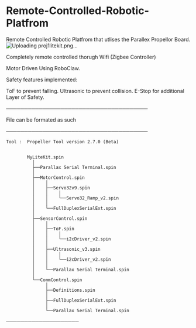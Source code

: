# Remote-Controlled-Robotic-Platfrom
Remote Controlled Robotic Platfrom that utlises the Parallex Propellor Board.
![Uploading proj1litekit.png…]()

Completely remote controlled thorugh Wifi (Zigbee Controller)

Motor Driven Using RoboClaw.

Safety features implemented:


ToF to prevent falling.
Ultrasonic to prevent collision.
E-Stop for additional Layer of Safety.


───────────────────────────────────────

File can be formated as such

───────────────────────────────────────

    Tool :  Propeller Tool version 2.7.0 (Beta)


            MyLiteKit.spin
              │
              ├──Parallax Serial Terminal.spin
              │
              ├──MotorControl.spin
              │    │
              │    ├──Servo32v9.spin
              │    │    │
              │    │    └──Servo32_Ramp_v2.spin
              │    │
              │    └──FullDuplexSerialExt.spin
              │
              ├──SensorControl.spin
              │    │
              │    ├──ToF.spin
              │    │    │
              │    │    └──i2cDriver_v2.spin
              │    │
              │    ├──Ultrasonic_v3.spin
              │    │    │
              │    │    └──i2cDriver_v2.spin
              │    │
              │    └──Parallax Serial Terminal.spin
              │
              └──CommControl.spin
                   │
                   ├──Definitions.spin
                   │
                   ├──FullDuplexSerialExt.spin
                   │
                   └──Parallax Serial Terminal.spin


────────────────────

